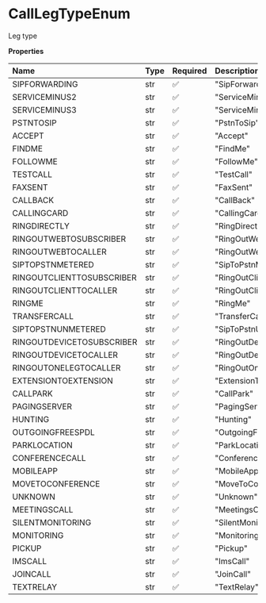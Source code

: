# CallLegTypeEnum

Leg type

**Properties**

| Name                      | Type | Required | Description                 |
| :------------------------ | :--- | :------- | :-------------------------- |
| SIPFORWARDING             | str  | ✅       | "SipForwarding"             |
| SERVICEMINUS2             | str  | ✅       | "ServiceMinus2"             |
| SERVICEMINUS3             | str  | ✅       | "ServiceMinus3"             |
| PSTNTOSIP                 | str  | ✅       | "PstnToSip"                 |
| ACCEPT                    | str  | ✅       | "Accept"                    |
| FINDME                    | str  | ✅       | "FindMe"                    |
| FOLLOWME                  | str  | ✅       | "FollowMe"                  |
| TESTCALL                  | str  | ✅       | "TestCall"                  |
| FAXSENT                   | str  | ✅       | "FaxSent"                   |
| CALLBACK                  | str  | ✅       | "CallBack"                  |
| CALLINGCARD               | str  | ✅       | "CallingCard"               |
| RINGDIRECTLY              | str  | ✅       | "RingDirectly"              |
| RINGOUTWEBTOSUBSCRIBER    | str  | ✅       | "RingOutWebToSubscriber"    |
| RINGOUTWEBTOCALLER        | str  | ✅       | "RingOutWebToCaller"        |
| SIPTOPSTNMETERED          | str  | ✅       | "SipToPstnMetered"          |
| RINGOUTCLIENTTOSUBSCRIBER | str  | ✅       | "RingOutClientToSubscriber" |
| RINGOUTCLIENTTOCALLER     | str  | ✅       | "RingOutClientToCaller"     |
| RINGME                    | str  | ✅       | "RingMe"                    |
| TRANSFERCALL              | str  | ✅       | "TransferCall"              |
| SIPTOPSTNUNMETERED        | str  | ✅       | "SipToPstnUnmetered"        |
| RINGOUTDEVICETOSUBSCRIBER | str  | ✅       | "RingOutDeviceToSubscriber" |
| RINGOUTDEVICETOCALLER     | str  | ✅       | "RingOutDeviceToCaller"     |
| RINGOUTONELEGTOCALLER     | str  | ✅       | "RingOutOneLegToCaller"     |
| EXTENSIONTOEXTENSION      | str  | ✅       | "ExtensionToExtension"      |
| CALLPARK                  | str  | ✅       | "CallPark"                  |
| PAGINGSERVER              | str  | ✅       | "PagingServer"              |
| HUNTING                   | str  | ✅       | "Hunting"                   |
| OUTGOINGFREESPDL          | str  | ✅       | "OutgoingFreeSpDl"          |
| PARKLOCATION              | str  | ✅       | "ParkLocation"              |
| CONFERENCECALL            | str  | ✅       | "ConferenceCall"            |
| MOBILEAPP                 | str  | ✅       | "MobileApp"                 |
| MOVETOCONFERENCE          | str  | ✅       | "MoveToConference"          |
| UNKNOWN                   | str  | ✅       | "Unknown"                   |
| MEETINGSCALL              | str  | ✅       | "MeetingsCall"              |
| SILENTMONITORING          | str  | ✅       | "SilentMonitoring"          |
| MONITORING                | str  | ✅       | "Monitoring"                |
| PICKUP                    | str  | ✅       | "Pickup"                    |
| IMSCALL                   | str  | ✅       | "ImsCall"                   |
| JOINCALL                  | str  | ✅       | "JoinCall"                  |
| TEXTRELAY                 | str  | ✅       | "TextRelay"                 |

<!-- This file was generated by liblab | https://liblab.com/ -->
